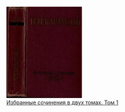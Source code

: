 ![](Избранные%20сочинения%20в%20двух%20томах.%20Том%201.jpg)  
[Избранные сочинения в двух томах. Том 1](Избранные%20сочинения%20в%20двух%20томах.%20Том%201.md)
